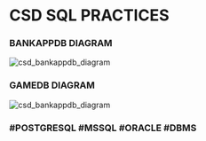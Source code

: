 # CSD SQL PRACTICES

### BANKAPPDB DIAGRAM

![csd_bankappdb_diagram](C:\Users\Deniz\Desktop\CSDDBProgrammingExercises\diagrams\csd_bankappdb_diagram.png)
### GAMEDB DIAGRAM
![csd_bankappdb_diagram](C:\Users\Deniz\Desktop\CSDDBProgrammingExercises\diagrams\csd_gamedb_diagram.png)














### #POSTGRESQL #MSSQL #ORACLE #DBMS